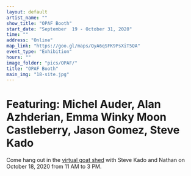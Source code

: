 ```yaml
---
layout: default
artist_name: ""
show_title: "OPAF Booth"
start_date: "September  19 - October 31, 2020"
time: ""
address: "Online"
map_link: "https://goo.gl/maps/QyA6qSFK9PsXiT5QA"
event_type: "Exhibition"
hours: ""
image_folder: "pics/OPAF/"
title: "OPAF Booth"
main_img: "18-site.jpg"
---
```

# Featuring: Michel Auder, Alan Azhderian, Emma Winky Moon Castleberry, Jason Gomez, Steve Kado

Come hang out in the [virtual goat shed](https://www.twitch.tv/escolar_center) with Steve Kado and Nathan on October 18, 2020 from 11 AM to 3 PM.
